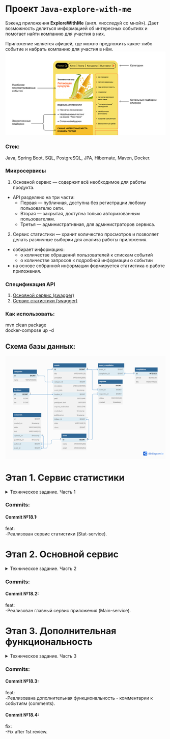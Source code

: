 # Проект `Java-explore-with-me`

Бэкенд приложения **ExploreWithMe** (англ. «исследуй со мной»). Дает возможность делиться информацией об интересных событиях и помогает найти компанию для участия в них.

Приложение является афишей, где можно предложить какое-либо событие и набрать компанию для участия в нём.
![main front](./front%20page.png)

### Стек:
Java, Spring Boot, SQL, PostgreSQL, JPA, Hibernate, Maven, Docker.

### Микросервисы
1. Основной сервис — содержит всё необходимое для работы продукта.

- API разделено на три части:
  - Первая — публичная, доступна без регистрации любому пользователю сети.
  - Вторая — закрытая, доступна только авторизованным пользователям.
  - Третья — административная, для администраторов сервиса.

2. Сервис статистики — хранит количество просмотров и позволяет делать различные выборки для анализа работы приложения.
- собирает информацию:  
  - о количестве обращений пользователей к спискам событий  
  - о количестве запросов к подробной информации о событии  
- на основе собранной информации формируется статистика о работе приложения.  

### Спецификация API
1. [Основной сервис (swagger)](https://petstore.swagger.io/?url=https://raw.githubusercontent.com/Keindel/java-explore-with-me/main/ewm-main-service-spec.json)
2. [Сервис статистики (swagger)](https://petstore.swagger.io/?url=https://raw.githubusercontent.com/Keindel/java-explore-with-me/main/ewm-stats-service-spec.json)

### Как использовать:
mvn clean package  
docker-compose up -d

## Схема базы данных:  
![er-diagram](er_diagram.png)

# Этап 1. Сервис статистики  
<details> <summary> Техническое задание. Часть 1 </summary>  

Первый этап — реализация сервиса статистики. Его функционал достаточно прост и ограничен,
поэтому начать с него будет лучше всего. Реализация сервиса статистики позволит вам
разобраться со спецификацией API и основными требованиями ТЗ, а также подготовить сборку
проекта.

На первом этапе необходимо:
1. Реализовать сервис статистики в соответствии со спецификацией:
   [ewm-stats-service.json](https://raw.githubusercontent.com/yandex-praktikum/java-explore-with-me/main/ewm-stats-service-spec.json).
2. Реализовать HTTP-клиент для работы с сервисом статистики.
3. Подготовить сборку проекта.
4. Определиться с тематикой дополнительной функциональности, которую вы будете реализовывать.

### Базовые требования
Разработка должна вестись в публичном репозитории, созданном на основе
[шаблона](https://github.com/yandex-praktikum/java-explore-with-me).

Весь код первого этапа разместите в отдельной ветке с именем `stat_svc`.

### Что будет проверяться

* Работающая сборка проекта:
    * проект компилируется без ошибок;
    * сервис статистики успешно запускается в докер-контейнере;
    * экземпляр PostgreSQL для сервиса статистики успешно запускается в докер-контейнере.
* Корректная работа сервиса статистики:
    * все эндпоинты отрабатывают в соответствии со спецификацией;
    * данные успешно сохраняются и выгружаются из базы данных;
    * реализован HTTP-клиент сервиса статистики.

##### 💡 На этом этапе у вас две итерации проверки работы.

### Как подготовить сборку проекта

1. Учитывайте многомодульность.

Приложение дипломного проекта должно состоять из двух отдельно запускаемых сервисов — в
контексте сборки проекта при помощи Maven это означает, что проект будет многомодульным.
Но это ещё не всё. Сами сервисы можно также разбить на подмодули.

Сервис статистики должен состоять из HTTP-сервиса и HTTP-клиента. Это значит, что модуль
статистики можно разделить на два подмодуля.

Механизм взаимодействия сервиса и клиента предполагает, что они будут использовать одни и
те же объекты для запросов и ответов. Исходя из этого, можно выделить еще один подмодуль,
в котором будут размещены общие классы DTO.

Структуру модулей и зависимостей можно представить в виде такой схемы.
![img.png](img.png)

2. Поработайте с файлами.
    *  модули основного сервиса и сервиса статистики должны содержать `dockerfile`;
    * в корне проекта должен быть создан файл `docker-compose.yml`, описывающий запуск
      контейнеров с сервисами проекта и базами данных для них.
    * файл `pom.xml`, описывающий сборку основного сервиса, на данном этапе должен содержать
      только указание на родительский модуль и идентификатор артефакта.

3. Проверьте обязательные зависимости.

Одной из обязательных зависимостей в каждом из сервисов должен быть `Spring BootActuator`.
Вот идентификаторы для её добавления.
```java
<dependency>
    <groupId>org.springframework.boot</groupId>
    <artifactId>spring-boot-starter-actuator</artifactId>
</dependency>
```

### После завершения ревью
Когда все замечания ревьюера будут устранены и ваш Pull Request будет утверждён,
не забудьте сделать слияние изменений из ветки `stats-svc` в ветку `main`. Для этого
перейдите в ваш Pull Request на платформе GitHub и нажмите кнопку `Merge pull request`.

Начинать большой проект всегда сложно, но важно сделать первый шаг.

Приступайте к первому этапу! (^_-)≡☆  
</details>  

### Commits:  
#### Commit №18.1:  
feat:  
-Реализован сервис статистики (Stat-service).  

# Этап 2. Основной сервис  
<details> <summary> Техническое задание. Часть 2 </summary>  

На прошлом этапе вы подготовили Maven-проект и модуль статистики, который состоит из HTTP-сервиса и HTTP-клиента.
Теперь пришло время реализации основного сервиса! Для начала просмотрите ещё раз техническое задание и изучите
[спецификацию API основного сервиса](https://raw.githubusercontent.com/yandex-praktikum/java-explore-with-me/main/ewm-main-service-spec.json).

### Базовые требования
Реализация должна вестись в отдельной ветке с именем `main_svc`. Эта ветка должна основываться на ветке `main`,
в которую слиты изменения предыдущего этапа.

### Что будет проверяться
1. Работающая сборка проекта:
    * проект компилируется без ошибок;
    * основной сервис и сервис статистики успешно запускаются в Docker-контейнерах;
    * для каждого сервиса запускается свой экземпляр PostgreSQL в Docker-контейнере.
2. Корректная работа основного сервиса:
    * все эндпоинты отрабатывают в соответствии со спецификацией;
    * данные успешно сохраняются и выгружаются из базы данных;
    * основной сервис и сервис статистики корректно взаимодействуют;
    * реализация работы с данными не производит лишней нагрузки на базу данных.

##### 💡 На этом этапе у вас три итерации проверки работы.

### После завершения ревью
Также же как и на первом этапе, после того, как все замечания ревьюера будут устранены и ваш Pull Request будет
утверждён — сделайте слияние изменений из ветки `main-svc` в ветку `main`. Для этого вам нужно перейти в ваш
Pull Request на платформе GitHub и нажать кнопку `Merge pull request`.

Не останавливайтесь — всё получится.

Приступайте ко второму этапу! ヽ(・∀・)ﾉ  
</details>  

### Commits:
#### Commit №18.2:
feat:  
-Реализован главный сервис приложения (Main-service).  

# Этап 3. Дополнительная функциональность
<details> <summary> Техническое задание. Часть 3 </summary>  

Вы уже спроектировали полноценное приложение — и бóльшая часть
дипломной работы позади.
Поздравляем!

Осталось последнее задание — реализация выбранной вами дополнительной
функциональности.
На этом этапе вам предстоит, во-первых, реализовать саму функциональность,
а также написать базовые Postman-тесты, которые будут проверять её
работоспособность.

### Базовые требования
Реализация должна вестись в отдельной ветке с именем `feature_NAME`,
где `NAME` — краткое название дополнительной функциональности:
* `comments` — комментарии к событиям;
* `subscriptions` — подписки на других пользователей;
* `rating_events` — лайки/дизлайки, рейтинг мероприятий;
* `location_processing` — администрирование локаций;
* `moderation_enhancement` — модерация событий администратором;

> 🔧 Ветка `feature_NAME` должна основываться на ветке `main`, в которую
слиты изменения предыдущего этапа.

### Что будет проверяться
* Работоспособность сервисов, реализованных на предыдущих этапах.
* Наличие базовых Postman-тестов. Они должны проверять коды ответов
  спроектированных вами эндпоинтов в рамках реализации выбранной функциональности.
* Полнота и корректность реализации выбранной функциональности.

### Путь к Postman-коллекции
Вам нужно экспортировать Postman-коллекцию и сохранить её в папке Postman.
Сам файл должен называться `feature.json`. Путь к файлу в репозитории
должен быть `postman/feature.json`.

> 💡 На этом этапе у вас три итерации проверки работы.
Последнее усилие — и вы у цели.

### Когда все готово
После того как диплом будет готов, его нужно сдать архивом.
Это необходимо, чтобы сформировать цифровой след — он будет
олицетворять факт успешно завершенного обучения.
Для этого сделайте следующее.

1. В `Readme.md` добавьте ссылку на пул-реквест, открытый из ветки
   `feature_NAME` в main. Прикладывайте ссылку именно на пул-реквест,
   а не на репозиторий, чтобы ревьюер мог оставить комментарии.
2. В аккаунте GitHub выберите ветку — `feature_NAME`.
3. Нажмите на кнопку “Code” и выберите “Download ZIP”.

![img_1.png](img_1.png)
> 💡 ВАЖНО! Если размер архива больше 10 МБ, сообщите об этом куратору.
Отправьте загруженный архив с кодом через форму, которую вы видите
на скриншоте ниже.

![img_2.png](img_2.png)
Не забудьте обновлять архив перед каждой проверкой. Если код в архиве и
репозитории будет отличаться, работа будет отклонена от проверки.
Как только работа будет зачтена, нажмите кнопку `“Merge”`, чтобы применить
изменения из ветки с фичей в `main`.

Поздравляем! Вы проделали огромную работу! Вас ждёт ваше последнее
ревью в Практикуме. После него начнётся ваш самостоятельный путь
в профессии Java-разработчика!

Приступайте к финальному этапу! (╯✧▽✧)╯  
</details>  

### Commits:
#### Commit №18.3:
feat:  
-Реализована дополнительная функциональность - комментарии к событиям (comments).  

#### Commit №18.4:
fix:  
-Fix after 1st review.  
